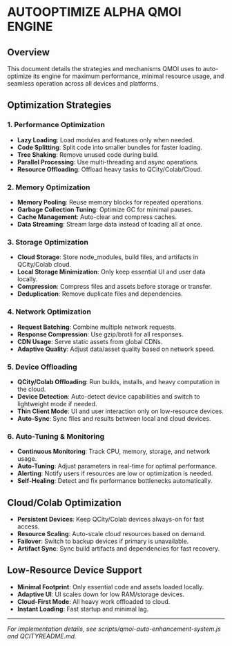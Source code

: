 # AUTOOPTIMIZE ALPHA QMOI ENGINE

## Overview

This document details the strategies and mechanisms QMOI uses to auto-optimize its engine for maximum performance, minimal resource usage, and seamless operation across all devices and platforms.

## Optimization Strategies

### 1. Performance Optimization

- **Lazy Loading**: Load modules and features only when needed.
- **Code Splitting**: Split code into smaller bundles for faster loading.
- **Tree Shaking**: Remove unused code during build.
- **Parallel Processing**: Use multi-threading and async operations.
- **Resource Offloading**: Offload heavy tasks to QCity/Colab/Cloud.

### 2. Memory Optimization

- **Memory Pooling**: Reuse memory blocks for repeated operations.
- **Garbage Collection Tuning**: Optimize GC for minimal pauses.
- **Cache Management**: Auto-clear and compress caches.
- **Data Streaming**: Stream large data instead of loading all at once.

### 3. Storage Optimization

- **Cloud Storage**: Store node_modules, build files, and artifacts in QCity/Colab cloud.
- **Local Storage Minimization**: Only keep essential UI and user data locally.
- **Compression**: Compress files and assets before storage or transfer.
- **Deduplication**: Remove duplicate files and dependencies.

### 4. Network Optimization

- **Request Batching**: Combine multiple network requests.
- **Response Compression**: Use gzip/brotli for all responses.
- **CDN Usage**: Serve static assets from global CDNs.
- **Adaptive Quality**: Adjust data/asset quality based on network speed.

### 5. Device Offloading

- **QCity/Colab Offloading**: Run builds, installs, and heavy computation in the cloud.
- **Device Detection**: Auto-detect device capabilities and switch to lightweight mode if needed.
- **Thin Client Mode**: UI and user interaction only on low-resource devices.
- **Auto-Sync**: Sync files and results between local and cloud devices.

### 6. Auto-Tuning & Monitoring

- **Continuous Monitoring**: Track CPU, memory, storage, and network usage.
- **Auto-Tuning**: Adjust parameters in real-time for optimal performance.
- **Alerting**: Notify users if resources are low or optimization is needed.
- **Self-Healing**: Detect and fix performance bottlenecks automatically.

## Cloud/Colab Optimization

- **Persistent Devices**: Keep QCity/Colab devices always-on for fast access.
- **Resource Scaling**: Auto-scale cloud resources based on demand.
- **Failover**: Switch to backup devices if primary is unavailable.
- **Artifact Sync**: Sync build artifacts and dependencies for fast recovery.

## Low-Resource Device Support

- **Minimal Footprint**: Only essential code and assets loaded locally.
- **Adaptive UI**: UI scales down for low RAM/storage devices.
- **Cloud-First Mode**: All heavy work offloaded to cloud.
- **Instant Loading**: Fast startup and minimal lag.

---

_For implementation details, see scripts/qmoi-auto-enhancement-system.js and QCITYREADME.md._
